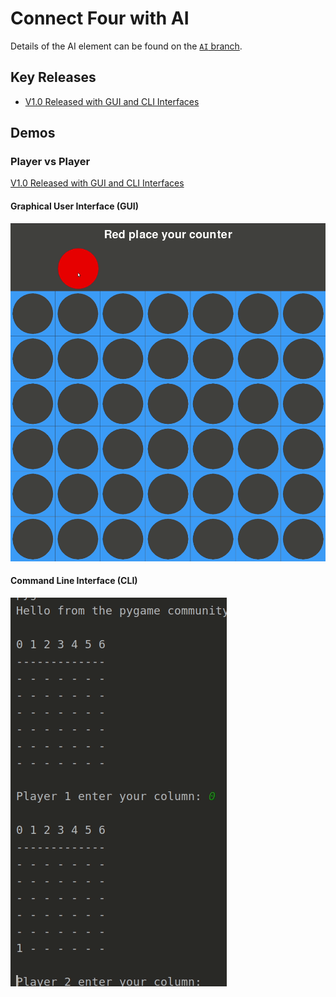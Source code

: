 # Connect Four with AI

Details of the AI element can be found on the [`AI` branch](https://github.com/maw101/ConnectFourAI/tree/ai).

## Key Releases
* [V1.0 Released with GUI and CLI Interfaces](https://github.com/maw101/ConnectFourAI/releases/tag/PvP-V1.0)

## Demos
### Player vs Player
[V1.0 Released with GUI and CLI Interfaces](https://github.com/maw101/ConnectFourAI/releases/tag/PvP-V1.0)
#### Graphical User Interface (GUI)
![](player_vs_player_gui_demo.gif)

#### Command Line Interface (CLI)
![](player_vs_player_cli_demo.gif)
